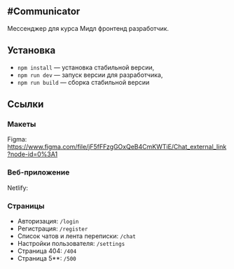 #Communicator
---
Мессенджер для курса Мидл фронтенд разработчик.

## Установка
- `npm install` — установка стабильной версии,
- `npm run dev` — запуск версии для разработчика,
- `npm run build` — сборка стабильной версии

## Ссылки
### Макеты
Figma: https://www.figma.com/file/jF5fFFzgGOxQeB4CmKWTiE/Chat_external_link?node-id=0%3A1

### Веб-приложение
Netlify: 

### Страницы
 - Авторизация: `/login`
 - Регистрация: `/register`
 - Список чатов и лента переписки: `/chat`
 - Настройки пользователя: `/settings`
 - Страница 404: `/404`
 - Страница 5**: `/500`